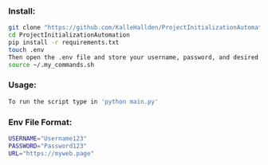 ### Install:

```bash
git clone "https://github.com/KalleHallden/ProjectInitializationAutomation.git"
cd ProjectInitializationAutomation
pip install -r requirements.txt
touch .env
Then open the .env file and store your username, password, and desired file destination. Use the provided format at the bottom of this README.
source ~/.my_commands.sh
```

### Usage:

```bash
To run the script type in 'python main.py'
```

### Env File Format:

```bash
USERNAME="Username123"
PASSWORD="Password123"
URL="https://myweb.page"
```
